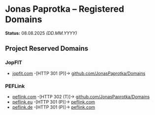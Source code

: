 # Jonas Paprotka – Registered Domains

**Status:** 08.08.2025 *(DD.MM.YYYY)*

## Project Reserved Domains

### JopFIT
- [jopfit.com](https://jopfit.com) -[HTTP 301 (P)]-> [github.com/JonasPaprotka/Domains](https://github.com/JonasPaprotka/Domains)

### PEFLink
- [peflink.com](https://peflink.com) -[HTTP 302 (T)]-> [github.com/JonasPaprotka/Domains](https://github.com/JonasPaprotka/Domains)
- [peflink.eu](https://peflink.eu) -[HTTP 301 (P)]-> [peflink.com](https://peflink.com)
- [peflink.de](https://peflink.de) -[HTTP 301 (P)]-> [peflink.com](https://peflink.com)
